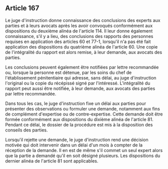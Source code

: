 Article 167
----
Le juge d'instruction donne connaissance des conclusions des experts aux parties
et à leurs avocats après les avoir convoqués conformément aux dispositions du
deuxième alinéa de l'article 114. Il leur donne également connaissance, s'il y a
lieu, des conclusions des rapports des personnes requises en application des
articles 60 et 77-1, lorsqu'il n'a pas été fait application des dispositions du
quatrième alinéa de l'article 60. Une copie de l'intégralité du rapport est
alors remise, à leur demande, aux avocats des parties.

Les conclusions peuvent également être notifiées par lettre recommandée ou,
lorsque la personne est détenue, par les soins du chef de l'établissement
pénitentiaire qui adresse, sans délai, au juge d'instruction l'original ou la
copie du récépissé signé par l'intéressé. L'intégralité du rapport peut aussi
être notifiée, à leur demande, aux avocats des parties par lettre recommandée.

Dans tous les cas, le juge d'instruction fixe un délai aux parties pour
présenter des observations ou formuler une demande, notamment aux fins de
complément d'expertise ou de contre-expertise. Cette demande doit être formée
conformément aux dispositions du dixième alinéa de l'article 81. Pendant ce
délai, le dossier de la procédure est mis à la disposition des conseils des
parties.

Lorsqu'il rejette une demande, le juge d'instruction rend une décision motivée
qui doit intervenir dans un délai d'un mois à compter de la réception de la
demande. Il en est de même s'il commet un seul expert alors que la partie a
demandé qu'il en soit désigné plusieurs. Les dispositions du dernier alinéa de
l'article 81 sont applicables.
